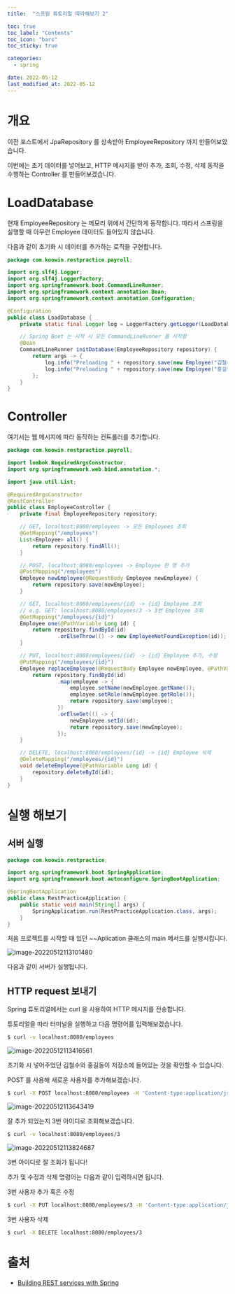 ```yaml
---
title:  "스프링 튜토리얼 따라해보기 2"

toc: true
toc_label: "Contents"
toc_icon: "bars"
toc_sticky: true

categories:
  - spring

date: 2022-05-12
last_modified_at: 2022-05-12
---
```


# 개요

이전 포스트에서 JpaRepository 를 상속받아 EmployeeRepository 까지 만들어보았습니다.

이번에는 초기 데이터를 넣어보고, HTTP 메시지를 받아 추가, 조회, 수정, 삭제 동작을 수행하는 Controller 를 만들어보겠습니다.

# LoadDatabase

현재 EmployeeRepository 는 메모리 위에서 간단하게 동작합니다. 따라서 스프링을 실행할 때 아무런 Employee 데이터도 들어있지 않습니다.

다음과 같이 초기화 시 데이터를 추가하는 로직을 구현합니다.

```java
package com.koowin.restpractice.payroll;

import org.slf4j.Logger;
import org.slf4j.LoggerFactory;
import org.springframework.boot.CommandLineRunner;
import org.springframework.context.annotation.Bean;
import org.springframework.context.annotation.Configuration;

@Configuration
public class LoadDatabase {
    private static final Logger log = LoggerFactory.getLogger(LoadDatabase.class);

    // Spring Boot 는 시작 시 모든 CommandLineRunner 를 시작함
    @Bean
    CommandLineRunner initDatabase(EmployeeRepository repository) {
        return args -> {
            log.info("Preloading " + repository.save(new Employee("김철수", "CTO")));
            log.info("Preloading " + repository.save(new Employee("홍길동", "백엔드 개발자")));
        };
    }
}
```

# Controller

여기서는 웹 메시지에 따라 동작하는 컨트롤러를 추가합니다.

```java
package com.koowin.restpractice.payroll;

import lombok.RequiredArgsConstructor;
import org.springframework.web.bind.annotation.*;

import java.util.List;

@RequiredArgsConstructor
@RestController
public class EmployeeController {
    private final EmployeeRepository repository;

    // GET, localhost:8080/employees -> 모든 Employees 조회
    @GetMapping("/employees")
    List<Employee> all() {
        return repository.findAll();
    }

    // POST, localhost:8080/employees -> Employee 한 명 추가
    @PostMapping("/employees")
    Employee newEmployee(@RequestBody Employee newEmployee) {
        return repository.save(newEmployee);
    }

    // GET, localhost:8080/employees/{id} -> {id} Employee 조회
    // e.g. GET: localhost:8080/employees/3 -> 3번 Employee 조회
    @GetMapping("/employees/{id}")
    Employee one(@PathVariable Long id) {
        return repository.findById(id)
                .orElseThrow(() -> new EmployeeNotFoundException(id));
    }

    // PUT, localhost:8080/employees/{id} -> {id} Employee 추가, 수정
    @PutMapping("/employees/{id}")
    Employee replaceEmployee(@RequestBody Employee newEmployee, @PathVariable Long id) {
        return repository.findById(id)
                .map(employee -> {
                    employee.setName(newEmployee.getName());
                    employee.setRole(newEmployee.getRole());
                    return repository.save(employee);
                })
                .orElseGet(() -> {
                    newEmployee.setId(id);
                    return repository.save(newEmployee);
                });
    }

    // DELETE, localhost:8080/employees/{id} -> {id} Employee 삭제
    @DeleteMapping("/employees/{id}")
    void deleteEmployee(@PathVariable Long id) {
        repository.deleteById(id);
    }
}
```



# 실행 해보기

## 서버 실행

```java
package com.koowin.restpractice;

import org.springframework.boot.SpringApplication;
import org.springframework.boot.autoconfigure.SpringBootApplication;

@SpringBootApplication
public class RestPracticeApplication {
    public static void main(String[] args) {
        SpringApplication.run(RestPracticeApplication.class, args);
    }
}
```

처음 프로젝트를 시작할 때 있던 ~~Aplication 클래스의 main 메서드를 실행시킵니다.

![image-20220512113101480](../../assets/images/2022-05-12-spring_tutorial_2/image-20220512113101480.png)

다음과 같이 서버가 실행됩니다.



## HTTP request 보내기

Spring 튜토리얼에서는 curl 을 사용하여 HTTP 메시지를 전송합니다.

튜토리얼을 따라 터미널을 실행하고 다음 명령어를 입력해보겠습니다.

```bash
$ curl -v localhost:8080/employees
```

![image-20220512113416561](../../assets/images/2022-05-12-spring_tutorial_2/image-20220512113416561.png)

초기화 시 넣어주었던 김철수와 홍길동이 저장소에 들어있는 것을 확인할 수 있습니다.



POST 를 사용해 새로운 사용자를 추가해보겠습니다.

```bash
$ curl -X POST localhost:8080/employees -H 'Content-type:application/json' -d '{"name": "이영희", "role": "IOS 개발자"}'
```

![image-20220512113643419](../../assets/images/2022-05-12-spring_tutorial_2/image-20220512113643419.png)

잘 추가 되었는지 3번 아이디로 조회해보겠습니다.

```bash
$ curl -v localhost:8080/employees/3
```

![image-20220512113824687](../../assets/images/2022-05-12-spring_tutorial_2/image-20220512113824687.png)

3번 아이디로 잘 조회가 됩니다!

추가 및 수정과 삭제 명령어는 다음과 같이 입력하시면 됩니다.

3번 사용자 추가 혹은 수정

```bash
$ curl -X PUT localhost:8080/employees/3 -H 'Content-type:application/json' -d '{"name": "박영수", "role": "안드로이드 개발자"}'
```

3번 사용자 삭제

```bash
$ curl -X DELETE localhost:8080/employees/3
```



# 출처

* [Building REST services with Spring](https://spring.io/guides/tutorials/rest/)